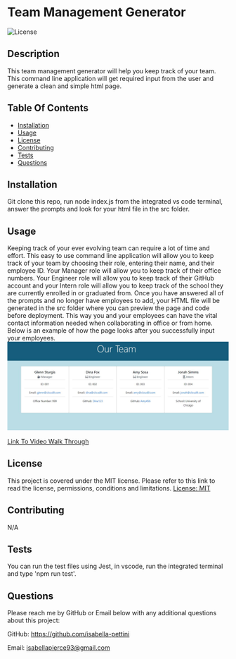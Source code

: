 # Team Management Generator
![License](https://img.shields.io/badge/license-MIT-green)

## Description
This team management generator will help you keep track of your team. This command line application will get required input from the user and generate a clean and simple html page.

## Table Of Contents 
  - [Installation](#installation)
  - [Usage](#usage)
  - [License](#license)
  - [Contributing](#contributing)
  - [Tests](#tests)
  - [Questions](#questions)

## Installation
Git clone this repo, run node index.js from the integrated vs code terminal, answer the prompts and look for your html file in the src folder.

## Usage
Keeping track of your ever evolving team can require a lot of time and effort. This easy to use command line application will allow you to keep track of your team by choosing their role, entering their name, and their employee ID. Your Manager role will allow you to keep track of their office numbers. Your Engineer role will allow you to keep track of their GitHub account and your Intern role will allow you to keep track of the school they are currently enrolled in or graduated from. Once you have answered all of the prompts and no longer have employees to add, your HTML file will be generated in the src folder where you can preview the page and code before deployment. This way you and your employees can have the vital contact information needed when collaborating in office or from home. Below is an example of how the page looks after you successfully input your employees.<br>
![html](./assets/team-management-gen%20pic%2001.JPG) <br>

[Link To Video Walk Through](https://drive.google.com/file/d/1ruj5lUbQ7qAe5n2uwSv0QaNUceEzrvSN/view)

## License
This project is covered under the MIT license. Please refer to this link to read the license, permissions, conditions and limitations.
[License: MIT](https://choosealicense.com/licenses/mit/)

## Contributing
N/A

## Tests
You can run the test files using Jest, in vscode, run the integrated terminal and type 'npm run test'.

## Questions
Please reach me by GitHub or Email below with any additional questions about this project:

GitHub: https://github.com/isabella-pettini

Email:  isabellapierce93@gmail.com